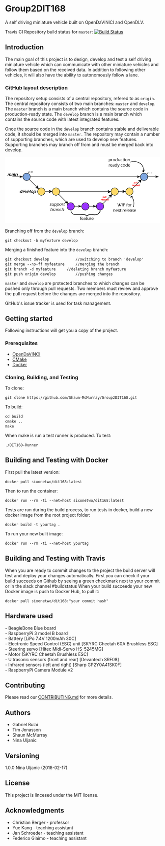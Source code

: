 # Group2DIT168
A self driving miniature vehicle built on OpenDaVINICI and OpenDLV.

Travis CI Repository build status for `master`: [![Build Status](https://travis-ci.com/Shaun-McMurray/Group2DIT168.svg?token=qF8z2Fwe6z8gsYFSM8LQ&branch=master)](https://travis-ci.com/Shaun-McMurray/Group2DIT168)

## Introduction
The main goal of this project is to design, develop and test a self driving miniature vehicle which can communicate with other miniature vehicles and follow them based on the received data. In addition to following other vehicles, it will also have the ability to autonomously follow a lane. 

### GitHub layout description
The repository setup consists of a central repository, refered to as `origin`. The central repository consists of two main branches: `master` and `develop`. 
The `master` branch is a main branch which contains the source code in production-ready state. The `develop` branch is a main branch which contains the source code with latest integrated features. 

Once the source code in the `develop` branch contains stable and deliverable code, it should be merged into `master`. The repository may contain a number of supporting branches, which are used to develop new features. Supporting branches may branch off from and must be merged back into develop. 


![alt text][gitlayout]

[gitlayout]: https://raw.githubusercontent.com/Shaun-McMurray/Group2DIT168/master/documentation/GitHubLayout.png?token=AYDzFepkXWG_fnySxF0kTgjIEATQYVmhks5aku4UwA%3D%3D "GitHub layout"

Branching off from the `develop` branch:
```
git checkout -b myfeature develop
```
Merging a finished feature into the `develop` branch:
```
git checkout develop 			//switching to branch 'develop'
git merge --no-ff myfeature		//merging the branch
git branch -d myfeature		//deleting branch myfeature
git push origin develop 		//pushing changes
```

`master` and `develop` are protected branches to which changes can be pushed only through pull requests. Two members must review and approve the pull request before the changes are merged into the repository.

GitHub's issue tracker is used for task management.

## Getting started 
Following instructions will get you a copy of the project.

### Prerequisites
- [OpenDaVINCI](http://opendavinci.readthedocs.io/)
- [CMake](http://derekmolloy.ie/hello-world-introductions-to-cmake)
- [Docker](https://docs.docker.com/install/linux/docker-ce/ubuntu/)

### Cloning, Building, and Testing

To clone:
```
git clone https://github.com/Shaun-McMurray/Group2DIT168.git
```

To build:
```
cd build
cmake ..
make
```

When make is run a test runner is produced.
To test:
```
./DIT168-Runner
```

## Building and Testing with Docker

First pull the latest version:
```
docker pull sixonetwo/dit168:latest
```

Then to run the container:
```
docker run --rm -ti --net=host sixonetwo/dit168:latest
```

Tests are run during the build process, to run tests in docker, build a new docker image from the root project folder:
```
docker build -t yourtag .
```

To run your new built image:
```
docker run --rm -ti --net=host yourtag
```

## Building and Testing with Travis

When you are ready to commit changes to the project the build server will test and deploy your changes automatically.
First you can check if your build succeeds on Github by seeing a green checkmark next to your commit or in the slack channel #buildstatus
When your build succeeds your new Docker image is push to Docker Hub, to pull it:
```
docker pull sixonetwo/dit168:"your commit hash"
```

## Hardware used

\- BeagleBone Blue board\
\- RaspberryPi 3 model B board\
\- Battery [LiPo 7.4V 1200mAh 30C]\
\- Electronic Speed Control (ESC) unit [SKYRC Cheetah 60A Brushless ESC]\
\- Steering servo [Hitec Midi-Servo HS-5245MG]\
\- Motor [SKYRC Cheetah Brushless ESC]\
\- Ultrasonic sensors (front and rear) [Devantech SRF08]\
\- Infrared sensors (left and right) [Sharp GP2Y0A41SK0F]\
\- RaspberryPi Camera Module v2

## Contributing
Please read our [CONTRIBUTING.md](CONTRIBUTING.md) for more details. 

## Authors
- Gabriel Bulai
- Tim Jonasson
- Shaun McMurray
- Nina Uljanic

## Versioning
1.0.0 Nina Uljanic (2018-02-17)

## License
This project is lincesed under the MIT license. 

## Acknowledgments
- Christian Berger - professor
- Yue Kang - teaching assistant
- Jan Schroeder - teaching assistant
- Federico Giaimo - teaching assistant